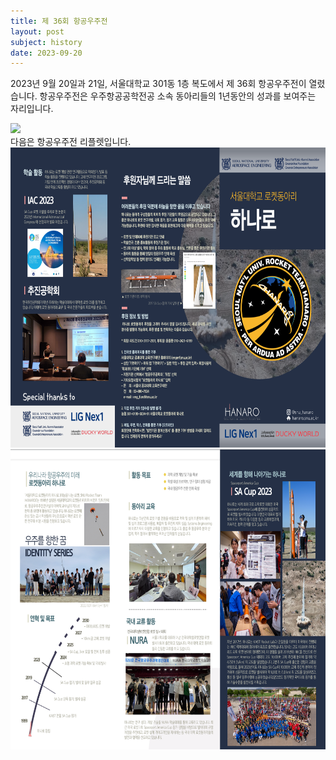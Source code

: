 ```yaml
---
title: 제 36회 항공우주전 
layout: post
subject: history
date: 2023-09-20
---
```

2023년 9월 20일과 21일, 서울대학교 301동 1층 복도에서 제 36회 항공우주전이 열렸습니다.
항공우주전은 우주항공공학전공 소속 동아리들의 1년동안의 성과를 보여주는 자리입니다.<br/>

<img src="https://github.com/Hanaro2021/hanaro.github.io/assets/79142085/1fe375a7-bedc-4af5-a5ca-3202fa3da958"><br/>
다음은 항공우주전 리플렛입니다.<br/>
<img src="https://github.com/Hanaro2021/hanaro.github.io/blob/master/assets/leaflet1.PNG?raw=true" width="720" height="480"/><br/>
<img src="https://github.com/Hanaro2021/hanaro.github.io/blob/master/assets/leaflet2.PNG?raw=true" width="720" height="480"/><br/>

